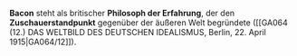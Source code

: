 
**Bacon** steht als britischer **Philosoph der Erfahrung**, der den **Zuschauerstandpunkt** gegenüber der äußeren Welt begründete ([[GA064 (12.) DAS WELTBILD DES DEUTSCHEN IDEALISMUS, Berlin, 22. April 1915|GA064/12]]).

